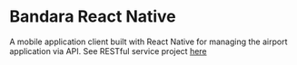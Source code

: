 # Bandara React Native
A mobile application client built with React Native for managing the airport application via API.
See RESTful service project [here](https://github.com/fannyhasbi/bandara-restful)
